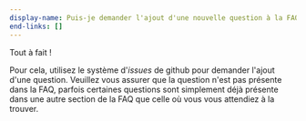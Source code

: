 ```yaml
---
display-name: Puis-je demander l'ajout d'une nouvelle question à la FAQ ?
end-links: []
---
```

Tout à fait !

Pour cela, utilisez le système d'*issues* de github pour demander l'ajout d'une question. Veuillez vous assurer que la question n'est pas présente dans la FAQ, parfois certaines questions sont simplement déjà présente dans une autre section de la FAQ que celle où vous vous attendiez à la trouver.
